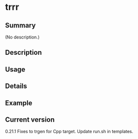 # trrr

## Summary

(No description.)

## Description

## Usage

## Details

## Example

## Current version

0.21.1 Fixes to trgen for Cpp target. Update run.sh in templates.
